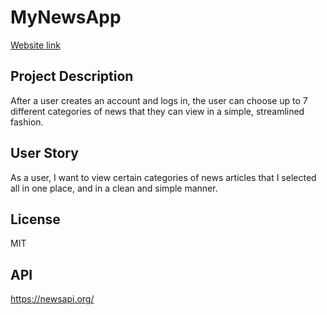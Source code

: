 
# **MyNewsApp**
[Website link](https://blooming-everglades-84355.herokuapp.com/signup)


## **Project Description**
After a user creates an account and logs in, the user can choose up to 7 different categories of news that they can view in a simple, streamlined fashion.


## **User Story**
As a user, I want to view certain categories of news articles that I selected all in one place, and in a clean and simple manner.


## **License**
MIT


## **API**
https://newsapi.org/
